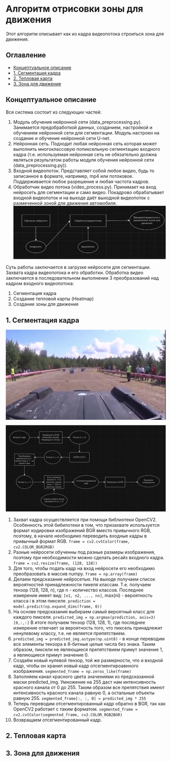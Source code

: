 # Алгоритм отрисовки зоны для движения
Этот алгоритм описывает как из кадра видеопотока строиться зона для движения.
## Оглавление
- [Концептуальное описание](#общее)
- [1. Сегментация кадра](#сегментация)
- [2. Тепловая карта](#heatmap)
- [3. Зона для движения](#зона)

## Концептуальное описание
Вся система состоит из следующих частей:
1) Модуль обучения нейронной сети (data_preprocessing.py). Занимается предобработкой данных, созданием, настройкой и обучением нейронной сети для сегментации. Модуль настроен на создание и обучение нейронной сети U-net.
2) Нейронная сеть. Подходит любая нейронная сеть которая может выполнить многоклассовую попиксельную сегментацию входного кадра (т.е. используемая нейронная сеть не обязательно должна являться результатом работы модуля обучения нейронной сети (data_preprocessing.py)).
3) Входной видеопоток. Представляет собой любое видео, будь то записанное в формате, например, mp4 или потоковое. Поддерживается любое разрешение и любая частота кадров.
4) Обработчик видео потока (video_process.py). Принимает на вход нейросеть для сегментации и само видео. Покадрово обрабатывает входной видеопоток и на выходе даёт выходной видеопоток с размеченной зоной для движения автомобиля.
![Общая схема работы программного модуля](1.jpg)

Суть работы заключается в загрузке нейросети для сегментации. Захвата кадра видеопотока и его обработки.
Обработка видео заключается в последовательном выполнении 3 преобразований над кадром входного видеопотока:
1) Сегментация кадра
2) Создание тепловой карты (Heatmap)
3) Создание зоны для движения
   
## 1. Сегментация кадра

![Входное изображение](2.jpg)

![Алгоритм сегментации](3.jpg)

1) Захват кадра осуществляется при помощи библиотеки OpenCV2. Особенность этой бибилотеки в том, что призахвате используется формат кодировки изображений BGR вместо привычного RGB, поэтому, в начале необходимо переводить входные кадры в привычный формат RGB.
`frame = cv2.cvtColor(frame, cv2.COLOR_BGR2RGB)`
2) Разные нейросети обученны под разные размеры изображения, поэтому при необходимости можно сделать ресайз входного кадра.
`frame = cv2.resize(frame, (128, 128))`
3) Для того, чтобы подать кадр на вход нейросети его необходимо преобразовать в массив numpy.
`frame = np.array(frame)`
4) Делаем предсказание нейросетью. На выходе получаем список вероятностей принадлежности пикеля классам. Т.е. получаем тензор (128, 128, n), где n - количество классов. Последнее измерение имеет вид: `[n1, n2, ..., nn]`, max(ni) - вероятность класса i в этом пикселе.
`prediction = model.predict(np.expand_dims(frame, 0))`
5) На основе предсказания выбираем самый вероятный класс для каждого пикселя.
`predicted_img = np.argmax(prediction, axis=3)[0,:,:]`
В итоге получаем тензор (128, 128, 1), где последнее измерение отвечает за вероятность того, что пиксель принадлежит ненулевому классу, т.е. не является препятствием.
6) `predicted_img = predicted_img.astype(np.uint8)` - в конце переводим все элементы тензора в 8-битные целые числа без знака. Таким образом, пиксели не являющиеся препятствием примут значение 1, а являющиеся примут значение 0.
7) Создаём новый нулевой тензор, той же размерности, что и входной кадр, чтобы он хранил новый кадр отсегментироавнного изображения.
`segmented_frame = np.zeros_like(frame)`
8) Заполняем канал красного цвета значениями из предсказанной маски predicted_img. Умножение на 255 даст нам интенсивность красного канала от 0 до 255. Таким образом все препятствия имеют интенсивность красного канала равную 0, а остальные объекты равную 255.
`segmented_frame[:, :, 0] = predicted_img * 255`
9) Теперь переводим отсегментированный кадр обратно в BGR, так как OpenCV2 работает с таким форматом.
`segmented_frame = cv2.cvtColor(segmented_frame, cv2.COLOR_RGB2BGR)`
10) Возвращаем отсегментированный кадр.


## 2. Тепловая карта

## 3. Зона для движения
